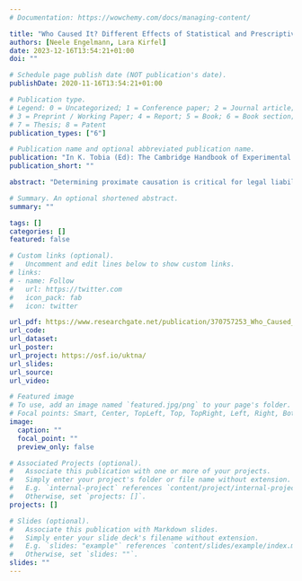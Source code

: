 ```yaml
---
# Documentation: https://wowchemy.com/docs/managing-content/

title: "Who Caused It? Different Effects of Statistical and Prescriptive Abnormality on Causal Selection in Chains"
authors: [Neele Engelmann, Lara Kirfel]
date: 2023-12-16T13:54:21+01:00
doi: ""

# Schedule page publish date (NOT publication's date).
publishDate: 2020-11-16T13:54:21+01:00

# Publication type.
# Legend: 0 = Uncategorized; 1 = Conference paper; 2 = Journal article;
# 3 = Preprint / Working Paper; 4 = Report; 5 = Book; 6 = Book section;
# 7 = Thesis; 8 = Patent
publication_types: ["6"]

# Publication name and optional abbreviated publication name.
publication: "In K. Tobia (Ed): The Cambridge Handbook of Experimental Jurisprudence. Cambridge University Press (in press)"
publication_short: ""

abstract: "Determining proximate causation is critical for legal liability decisions, but how judges choose proximate causes is controversial. Recent research suggests that the perceived abnormality of causal factors determines causal selection patterns for laypeople and legal experts (Knobe & Shapiro, 2020). We investigate whether normality influences causal selection in causal chains, which are common in legal scenarios. Our results indicate a tendency to select abnormal causes only when manipulating prescriptive normality, but not statistical normality. Judgments about counterfactual relevance or suitability for intervention only moderately correlate with causal selection patterns. Our findings suggest that the interplay between causal structure and abnormality in people's reasoning about proximate causation is more intricate than previously thought."

# Summary. An optional shortened abstract.
summary: ""

tags: []
categories: []
featured: false

# Custom links (optional).
#   Uncomment and edit lines below to show custom links.
# links:
# - name: Follow
#   url: https://twitter.com
#   icon_pack: fab
#   icon: twitter

url_pdf: https://www.researchgate.net/publication/370757253_Who_Caused_It_Different_Effects_of_Statistical_and_Prescriptive_Abnormality_on_Causal_Selection_in_Chains
url_code:
url_dataset:
url_poster:
url_project: https://osf.io/uktna/
url_slides:
url_source:
url_video:

# Featured image
# To use, add an image named `featured.jpg/png` to your page's folder. 
# Focal points: Smart, Center, TopLeft, Top, TopRight, Left, Right, BottomLeft, Bottom, BottomRight.
image:
  caption: ""
  focal_point: ""
  preview_only: false

# Associated Projects (optional).
#   Associate this publication with one or more of your projects.
#   Simply enter your project's folder or file name without extension.
#   E.g. `internal-project` references `content/project/internal-project/index.md`.
#   Otherwise, set `projects: []`.
projects: []

# Slides (optional).
#   Associate this publication with Markdown slides.
#   Simply enter your slide deck's filename without extension.
#   E.g. `slides: "example"` references `content/slides/example/index.md`.
#   Otherwise, set `slides: ""`.
slides: ""
---
```

